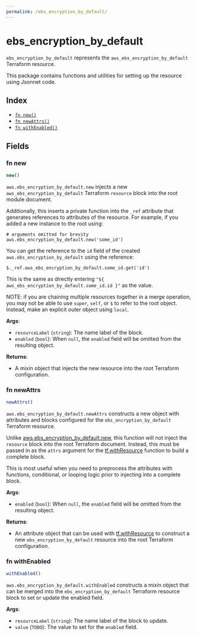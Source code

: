 ```yaml
---
permalink: /ebs_encryption_by_default/
---
```


# ebs_encryption_by_default

`ebs_encryption_by_default` represents the `aws_ebs_encryption_by_default` Terraform resource.



This package contains functions and utilities for setting up the resource using Jsonnet code.


## Index

* [`fn new()`](#fn-new)
* [`fn newAttrs()`](#fn-newattrs)
* [`fn withEnabled()`](#fn-withenabled)

## Fields

### fn new

```ts
new()
```


`aws.ebs_encryption_by_default.new` injects a new `aws_ebs_encryption_by_default` Terraform `resource`
block into the root module document.

Additionally, this inserts a private function into the `_ref` attribute that generates references to attributes of the
resource. For example, if you added a new instance to the root using:

    # arguments omitted for brevity
    aws.ebs_encryption_by_default.new('some_id')

You can get the reference to the `id` field of the created `aws.ebs_encryption_by_default` using the reference:

    $._ref.aws_ebs_encryption_by_default.some_id.get('id')

This is the same as directly entering `"${ aws_ebs_encryption_by_default.some_id.id }"` as the value.

NOTE: if you are chaining multiple resources together in a merge operation, you may not be able to use `super`, `self`,
or `$` to refer to the root object. Instead, make an explicit outer object using `local`.

**Args**:
  - `resourceLabel` (`string`): The name label of the block.
  - `enabled` (`bool`):  When `null`, the `enabled` field will be omitted from the resulting object.

**Returns**:
- A mixin object that injects the new resource into the root Terraform configuration.


### fn newAttrs

```ts
newAttrs()
```


`aws.ebs_encryption_by_default.newAttrs` constructs a new object with attributes and blocks configured for the `ebs_encryption_by_default`
Terraform resource.

Unlike [aws.ebs_encryption_by_default.new](#fn-ebsencryptionbydefaultnew), this function will not inject the `resource`
block into the root Terraform document. Instead, this must be passed in as the `attrs` argument for the
[tf.withResource](https://github.com/tf-libsonnet/core/tree/main/docs#fn-withresource) function to build a complete block.

This is most useful when you need to preprocess the attributes with functions, conditional, or looping logic prior to
injecting into a complete block.

**Args**:
  - `enabled` (`bool`):  When `null`, the `enabled` field will be omitted from the resulting object.

**Returns**:
  - An attribute object that can be used with [tf.withResource](https://github.com/tf-libsonnet/core/tree/main/docs#fn-withresource) to construct a new `ebs_encryption_by_default` resource into the root Terraform configuration.


### fn withEnabled

```ts
withEnabled()
```

`aws.ebs_encryption_by_default.withEnabled` constructs a mixin object that can be merged into the `ebs_encryption_by_default`
Terraform resource block to set or update the enabled field.



**Args**:
  - `resourceLabel` (`string`): The name label of the block to update.
  - `value` (`TODO`): The value to set for the `enabled` field.
